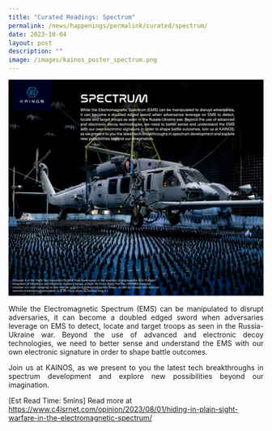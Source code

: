 ```yaml
---
title: "Curated Readings: Spectrum"
permalink: /news/happenings/permalink/curated/spectrum/
date: 2023-10-04
layout: post
description: ""
image: /images/kainos_poster_spectrum.png
---
```

![](/images/kainos_poster_spectrum.png)

<p style="text-align: justify;">While the Electromagnetic Spectrum (EMS) can be manipulated to disrupt adversaries, it can become a doubled edged sword when adversaries leverage on EMS to detect, locate and target troops as seen in the Russia-Ukraine war. Beyond the use of advanced and electronic decoy technologies, we need to better sense and understand the EMS with our own electronic signature in order to shape battle outcomes. </p>
	
<p style="text-align: justify;">Join us at KAINOS, as we present to you the latest tech breakthroughs in spectrum development and explore new possibilities beyond our imagination. </p>

[Est Read Time: 5mins] 
Read more at https://www.c4isrnet.com/opinion/2023/08/01/hiding-in-plain-sight-warfare-in-the-electromagnetic-spectrum/